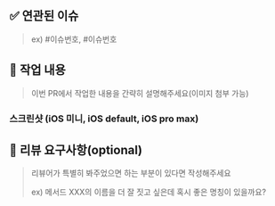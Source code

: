 ## ✅ 연관된 이슈
> ex) #이슈번호, #이슈번호

## 🔧 작업 내용
> 이번 PR에서 작업한 내용을 간략히 설명해주세요(이미지 첨부 가능)

### 스크린샷 (iOS 미니, iOS default, iOS pro max)

## 💬 리뷰 요구사항(optional)

> 리뷰어가 특별히 봐주었으면 하는 부분이 있다면 작성해주세요
>
> ex) 메서드 XXX의 이름을 더 잘 짓고 싶은데 혹시 좋은 명칭이 있을까요?
